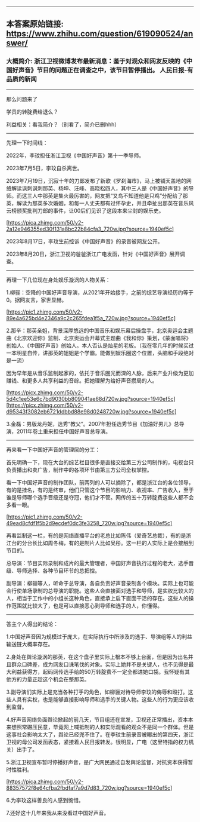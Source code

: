 ----------------------------------------
## 本答案原始链接: https://www.zhihu.com/question/619090524/answer/
### 大概简介: 浙江卫视微博发布最新消息：鉴于对观众和网友反映的《中国好声音》节目的问题正在调查之中，该节目暂停播出。 人民日报-有品质的新闻
----------------------------------------
那么问题来了

学员的转腚费给退么？



利益相关：看我简介？（别看了，简介已删hhh）

----------------------------------------

先理一下时间线：

2022年，李玟担任浙江卫视《中国好声音》第十一季导师。

2023年7月5日，李玟自杀离世。

2023年7月19日，沉寂十年的刀郎发布了新歌《罗刹海市》，马上被铺天盖地的网络解读讽刺讽刺那英、杨坤、汪峰、高晓松四人，其中三人是《中国好声音》的导师。而这三人中那英是集火最厉害的，网友把“又鸟不知道他是只鸡”分配给了那英，解读为那英多次婚姻，和每一人丈夫都有过怀孕史，并且牵扯出那英在音乐风云榜颁奖批判刀郎的事件，让00后们见识了这段本来尘封的娱乐史。

[https://pica.zhimg.com/50/v2-2a12e946355ed30f131a8bc22b84cfa3_720w.jpg?source=1940ef5c]

2023年8月17日，李玟生前控诉《中国好声音》的录音被网友公开。

2023年8月20日，浙江卫视的爸爸浙江广电发函，针对《中国好声音》展开调查。

----------------------------------------

再理一下几位现在身处娱乐漩涡的人物关系：

1.柳骊：空降的中国好声音导演，从2021年开始接手，之前的综艺导演经历约等于0。据网友言，家世显赫。

[https://pic1.zhimg.com/50/v2-89e4a625bd4e2346a9c2c265fdea1f5a_720w.jpg?source=1940ef5c]

2.那辛：那英亲姐，背景深厚悠远的中国音乐和娱乐幕后操盘手，北京奥运会主题曲《北京欢迎你》监制、北京奥运会开幕式主题曲《我和你》策划，《蒙面唱将》创始人、《中国好声音》创始人。本人否认是灿星的老板。（我在零几年的时候买过一本明星自传，讲那英的姐姐是个学霸。能做到娱乐圈这个位置，头脑和手段绝对是一流）

因为早年是从音乐监制起家的，依托于音乐圈光而深的人脉，后来产业升级为更加赚钱、和更多人共享利益的音综。把她理解为给好声音攒局的人。

[https://picx.zhimg.com/50/v2-5d4c1ee53e6c7bd9030bb809041ae68d720w.jpg?source=1940ef5c][https://picx.zhimg.com/50/v2-d95343f3082eb6721ddbbd88e98d0248720w.jpg?source=1940ef5c]

3.金磊：男版龙丹妮，选秀“教父”。2007年担任选秀节目《加油好男儿》总导演，2011年卷土重来担任中国好声音总导演。

----------------------------------------

再来看一下中国好声音的管理层的分工：

首先明确一下，现在大台的综艺栏目很多是直接交给第三方公司制作的，电视台只负责播出和卖广告，制作中的各项环节由第三方公司全权掌控。

看一下中国好声音的制作团队，前两列的人可以摘除了，都是浙江台的各位领导，有的是挂名，有的是终审，他们只管这个节目的影响力、收视率、广告收入，至于谁是导师哪个选手晋级还是夺冠，他们才不管。网传的五十万转腚费这些人都不会多看一眼。

[https://pic1.zhimg.com/50/v2-49ead8cfdf1f5b2d9ecdef0dc3fe3258_720w.jpg?source=1940ef5c]

再看监制这一栏，有的是网络直播平台的老总比如陈伟（爱奇艺总裁），有的是浙江台的分台长比如周冬梅，有的是制片人比如吴彤。这一栏的人实际上是会接触到节目的。

总导演：节目实际录制和成片的最大管理者，中国好声音执行过程的老大，选手晋级、导师选择、各种节目环节的总把控。

副导演：柳骊等人，听命于总导演，各自负责好声音录制各个模块。实际上也可能会行使单场录制的总导演的职能。这些人会直接面对选手和导师，是实权比较大的人，相当于工作中的小组长这种角色，直接承上启下直面干活的存在。这些人的操作范围就比较大了，也是可以直接恶心到导师和选手的人，你懂得。

----------------------------------------

答主个人得出的结论：

1.中国好声音因为规模过于庞大，在实际执行中所涉及的选手、导演组等人的利益输送链大概率存在。

2.身处在舆论漩涡的那英，在这个盘子里实际上根本不够上台面，但是因为出名并且群众口碑差，成为网友口诛笔伐的对象。实际上她并不是关键人，也不见得是最大利益获得方，起码网传选手给的50万转腚费不一定全都进她口袋。我怀疑有其他方的力量正趁这个机会在整那英。

3.副导演们实际上是充当各种打手的角色，如柳骊对待导师李玟的侮辱和殴打。这些人具有实权，也是能够直接影响导师和选手的关键人物。这些人的行为更应该收到监督。

4.好声音网络负面舆论掀起的前几天，节目组还在宣发，卫视还正常播出，资本本来想照常碾压民意，毕竟网上喊抵制的人和实际观看的观众不是同一个群体。但是这事社会影响太大了，舆论已经兜不住了。在李玟生前录音被曝出的第四天，浙江卫视的母公司发函表态，紧接着人民日报转发。很明显，广电（这里特指的权力机关）出手了。

5.浙江卫视宣布暂时停播好声音，是广大网民通过自发舆论监督，对抗资本获得暂时性胜利。

[https://pica.zhimg.com/50/v2-88357572f8e64cfba2fbdfaf7a9d7d83_720w.jpg?source=1940ef5c]

6.为李玟这样善良的人感到惋惜。

7.还好这十几年来我从来没看过中国好声音。